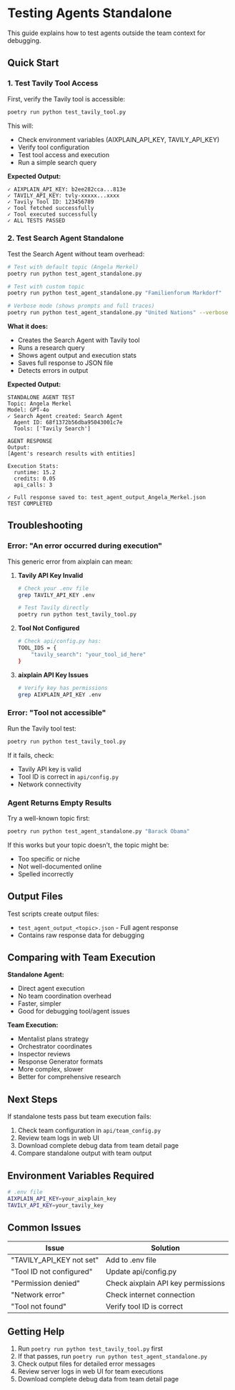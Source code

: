 # Testing Agents Standalone

This guide explains how to test agents outside the team context for debugging.

## Quick Start

### 1. Test Tavily Tool Access

First, verify the Tavily tool is accessible:

```bash
poetry run python test_tavily_tool.py
```

This will:
- Check environment variables (AIXPLAIN_API_KEY, TAVILY_API_KEY)
- Verify tool configuration
- Test tool access and execution
- Run a simple search query

**Expected Output:**
```
✓ AIXPLAIN_API_KEY: b2ee282cca...813e
✓ TAVILY_API_KEY: tvly-xxxxx...xxxx
✓ Tavily Tool ID: 123456789
✓ Tool fetched successfully
✓ Tool executed successfully
✓ ALL TESTS PASSED
```

### 2. Test Search Agent Standalone

Test the Search Agent without team overhead:

```bash
# Test with default topic (Angela Merkel)
poetry run python test_agent_standalone.py

# Test with custom topic
poetry run python test_agent_standalone.py "Familienforum Markdorf"

# Verbose mode (shows prompts and full traces)
poetry run python test_agent_standalone.py "United Nations" --verbose
```

**What it does:**
- Creates the Search Agent with Tavily tool
- Runs a research query
- Shows agent output and execution stats
- Saves full response to JSON file
- Detects errors in output

**Expected Output:**
```
STANDALONE AGENT TEST
Topic: Angela Merkel
Model: GPT-4o
✓ Search Agent created: Search Agent
  Agent ID: 68f1372b56dba95043001c7e
  Tools: ['Tavily Search']

AGENT RESPONSE
Output:
[Agent's research results with entities]

Execution Stats:
  runtime: 15.2
  credits: 0.05
  api_calls: 3

✓ Full response saved to: test_agent_output_Angela_Merkel.json
TEST COMPLETED
```

## Troubleshooting

### Error: "An error occurred during execution"

This generic error from aixplain can mean:

1. **Tavily API Key Invalid**
   ```bash
   # Check your .env file
   grep TAVILY_API_KEY .env
   
   # Test Tavily directly
   poetry run python test_tavily_tool.py
   ```

2. **Tool Not Configured**
   ```bash
   # Check api/config.py has:
   TOOL_IDS = {
       "tavily_search": "your_tool_id_here"
   }
   ```

3. **aixplain API Key Issues**
   ```bash
   # Verify key has permissions
   grep AIXPLAIN_API_KEY .env
   ```

### Error: "Tool not accessible"

Run the Tavily tool test:
```bash
poetry run python test_tavily_tool.py
```

If it fails, check:
- Tavily API key is valid
- Tool ID is correct in `api/config.py`
- Network connectivity

### Agent Returns Empty Results

Try a well-known topic first:
```bash
poetry run python test_agent_standalone.py "Barack Obama"
```

If this works but your topic doesn't, the topic might be:
- Too specific or niche
- Not well-documented online
- Spelled incorrectly

## Output Files

Test scripts create output files:

- `test_agent_output_<topic>.json` - Full agent response
- Contains raw response data for debugging

## Comparing with Team Execution

**Standalone Agent:**
- Direct agent execution
- No team coordination overhead
- Faster, simpler
- Good for debugging tool/agent issues

**Team Execution:**
- Mentalist plans strategy
- Orchestrator coordinates
- Inspector reviews
- Response Generator formats
- More complex, slower
- Better for comprehensive research

## Next Steps

If standalone tests pass but team execution fails:
1. Check team configuration in `api/team_config.py`
2. Review team logs in web UI
3. Download complete debug data from team detail page
4. Compare standalone output with team output

## Environment Variables Required

```bash
# .env file
AIXPLAIN_API_KEY=your_aixplain_key
TAVILY_API_KEY=your_tavily_key
```

## Common Issues

| Issue | Solution |
|-------|----------|
| "TAVILY_API_KEY not set" | Add to .env file |
| "Tool ID not configured" | Update api/config.py |
| "Permission denied" | Check aixplain API key permissions |
| "Network error" | Check internet connection |
| "Tool not found" | Verify tool ID is correct |

## Getting Help

1. Run `poetry run python test_tavily_tool.py` first
2. If that passes, run `poetry run python test_agent_standalone.py`
3. Check output files for detailed error messages
4. Review server logs in web UI for team executions
5. Download complete debug data from team detail page
